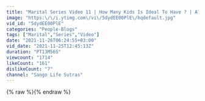 ```yaml
---
title: "Marital Series Video 11 | How Many Kids Is Ideal To Have ? | All Factors Discussed"
image: "https:\/\/i.ytimg.com\/vi\/5dydEE00PlE\/hqdefault.jpg"
vid_id: "5dydEE00PlE"
categories: "People-Blogs"
tags: ["Marital","Series","Video"]
date: "2021-11-26T06:24:55+03:00"
vid_date: "2021-11-25T12:45:13Z"
duration: "PT13M56S"
viewcount: "1714"
likeCount: "161"
dislikeCount: "7"
channel: "Sango Life Sutras"
---
```

{% raw %}{% endraw %}
